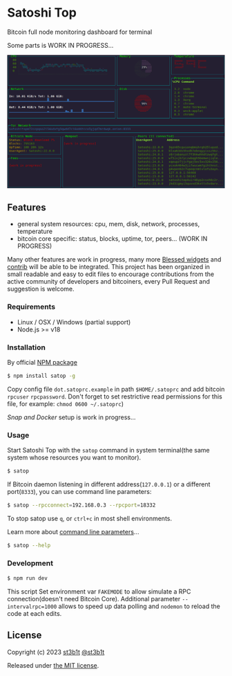 # Satoshi Top

Bitcoin full node monitoring dashboard for terminal

Some parts is WORK IN PROGRESS...

![system](docs/satoshitop.gif)

## Features
- general system resources: cpu, mem, disk, network, processes, temperature
- bitcoin core specific: status, blocks, uptime, tor, peers... (WORK IN PROGRESS)

Many other features are work in progress, many more [Blessed widgets](https://github.com/chjj/blessed#widgets) and [contrib](https://github.com/yaronn/blessed-contrib#widgets) will be able to be integrated.
This project has been organized in small readable and easy to edit files to encourage contributions from the active community of developers and bitcoiners, every Pull Request and suggestion is welcome.


### Requirements

* Linux / OSX / Windows (partial support)
* Node.js >= v18

### Installation

By official [NPM package](https://npmjs.com/package/satop)

```sh
$ npm install satop -g
```
Copy config file `dot.satoprc.example` in path `$HOME/.satoprc` and add bitcoin `rpcuser` `rpcpassword`.
Don't forget to set restrictive read permissions for this file, for example: `chmod 0600 ~/.satoprc`)

*Snap and Docker* setup is work in progress...

### Usage

Start Satoshi Top with the `satop` command in system terminal(the same system whose resources you want to monitor).

```sh
$ satop
```

If Bitcoin daemon listening in different address(`127.0.0.1`) or a different port(`8333`), you can use command line parameters:

```sh
$ satop --rpcconnect=192.168.0.3 --rpcport=18332
```

To stop satop use `q`, or `ctrl+c` in most shell environments.

Learn more about [command line parameters](docs/cli.md)...

```sh
$ satop --help
```

### Development

```sh
$ npm run dev
```

This script Set environment var `FAKEMODE` to allow simulate a RPC connection(doesn't need Bitcoin Core).
Additional parameter `--intervalrpc=1000` allows to speed up data polling and `nodemon` to reload the code at each edits.


## License

Copyright (c) 2023 [st3b1t](https://github.com/st3b1t) [@st3b1t](https://twitter.com/st3b1t)

Released under [the MIT license](LICENSE).
